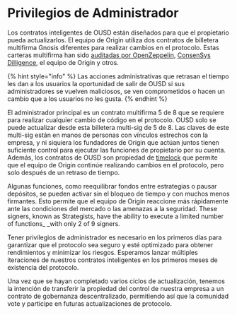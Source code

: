 # Privilegios de Administrador

Los contratos inteligentes de OUSD están diseñados para que el propietario pueda actualizarlos. El equipo de Origin utiliza dos contratos de billetera multifirma Gnosis diferentes para realizar cambios en el protocolo. Estas carteras multifirma han sido [auditadas por OpenZeppelin](https://blog.openzeppelin.com/gnosis-multisig-wallet-audit-d702ff0e2b1e/), [ConsenSys Dilligence](https://blog.gnosis.pm/the-gnosis-multisig-wallet-and-our-commitment-to-security-ce9aca0d17f6), el equipo de Origin y otros.

{% hint style="info" %}
Las acciones administrativas que retrasan el tiempo les dan a los usuarios la oportunidad de salir de OUSD si sus administradores se vuelven maliciosos, se ven comprometidos o hacen un cambio que a los usuarios no les gusta.
{% endhint %}

El administrador principal es un contrato multifirma 5 de 8 que se requiere para realizar cualquier cambio de código en el protocolo. OUSD solo se puede actualizar desde esta billetera multi-sig de 5 de 8. Las claves de este multi-sig están en manos de personas con vínculos estrechos con la empresa, y ni siquiera los fundadores de Origin que actúan juntos tienen suficiente control para ejecutar las funciones de propietario por su cuenta. Además, los contratos de OUSD son propiedad de [timelock](../smart-contracts/api/timelock.md) que permite que el equipo de Origin continúe realizando cambios en el protocolo, pero solo después de un retraso de tiempo.

Algunas funciones, como reequilibrar fondos entre estrategias o pausar depósitos, se pueden activar sin el bloqueo de tiempo y con muchos menos firmantes. Esto permite que el equipo de Origin reaccione más rápidamente ante las condiciones del mercado o las amenazas a la seguridad. These signers, known as Strategists,  have the ability to execute a limited number of functions_ _with only 2 of 9 signers.

Tener privilegios de administrador es necesario en los primeros días para garantizar que el protocolo sea seguro y esté optimizado para obtener rendimientos y minimizar los riesgos. Esperamos lanzar múltiples iteraciones de nuestros contratos inteligentes en los primeros meses de existencia del protocolo.

Una vez que se hayan completado varios ciclos de actualización, tenemos la intención de transferir la propiedad del control de nuestra empresa a un contrato de gobernanza descentralizado, permitiendo así que la comunidad vote y participe en futuras actualizaciones de protocolo.
